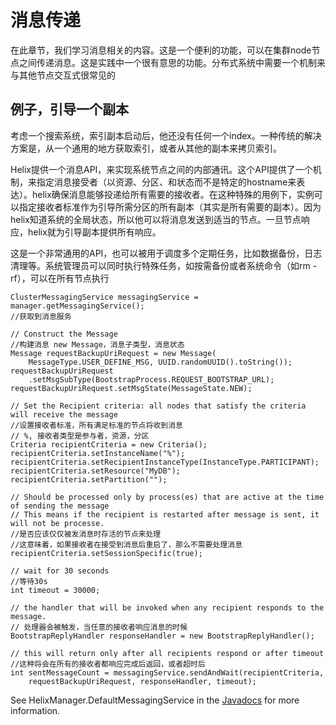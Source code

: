# 消息传递

在此章节，我们学习消息相关的内容。这是一个便利的功能，可以在集群node节点之间传递消息。这是实践中一个很有意思的功能。分布式系统中需要一个机制来与其他节点交互式很常见的

## 例子，引导一个副本

考虑一个搜索系统，索引副本启动后，他还没有任何一个index。一种传统的解决方案是，从一个通用的地方获取索引，或者从其他的副本来拷贝索引。

Helix提供一个消息API，来实现系统节点之间的内部通讯。这个API提供了一个机制，来指定消息接受者（以资源、分区、和状态而不是特定的hostname来表达）。helix确保消息能够投递给所有需要的接收者。在这种特殊的用例下，实例可以指定接收者标准作为引导所需分区的所有副本（其实是所有需要的副本）。因为helix知道系统的全局状态，所以他可以将消息发送到适当的节点。一旦节点响应，helix就为引导副本提供所有响应。

这是一个非常通用的API，也可以被用于调度多个定期任务，比如数据备份，日志清理等。系统管理员可以同时执行特殊任务，如按需备份或者系统命令（如rm -rf），可以在所有节点执行

```
ClusterMessagingService messagingService = manager.getMessagingService();
//获取到消息服务

// Construct the Message
//构建消息 new Message，消息子类型，消息状态
Message requestBackupUriRequest = new Message(
    MessageType.USER_DEFINE_MSG, UUID.randomUUID().toString());
requestBackupUriRequest
    .setMsgSubType(BootstrapProcess.REQUEST_BOOTSTRAP_URL);
requestBackupUriRequest.setMsgState(MessageState.NEW);

// Set the Recipient criteria: all nodes that satisfy the criteria will receive the message
//设置接收者标准，所有满足标准的节点将收到消息
// %, 接收者类型是参与者，资源，分区
Criteria recipientCriteria = new Criteria();
recipientCriteria.setInstanceName("%");
recipientCriteria.setRecipientInstanceType(InstanceType.PARTICIPANT);
recipientCriteria.setResource("MyDB");
recipientCriteria.setPartition("");

// Should be processed only by process(es) that are active at the time of sending the message
// This means if the recipient is restarted after message is sent, it will not be processe.
//是否应该仅仅被发消息时存活的节点来处理
//这意味着，如果接收者在接受到消息后重启了，那么不需要处理消息
recipientCriteria.setSessionSpecific(true);

// wait for 30 seconds
//等待30s
int timeout = 30000;

// the handler that will be invoked when any recipient responds to the message.
// 处理器会被触发，当任意的接收者响应消息的时候
BootstrapReplyHandler responseHandler = new BootstrapReplyHandler();

// this will return only after all recipients respond or after timeout
//这种将会在所有的接收者都响应完成后返回，或者超时后
int sentMessageCount = messagingService.sendAndWait(recipientCriteria,
    requestBackupUriRequest, responseHandler, timeout);
```

See HelixManager.DefaultMessagingService in the [Javadocs](http://helix.apache.org/javadocs/0.9.8/reference/org/apache/helix/messaging/DefaultMessagingService.html) for more information.
